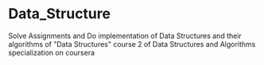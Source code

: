 # Data_Structure
Solve Assignments and Do implementation of Data Structures and their algorithms of "Data Structures" course 2 of Data Structures and Algorithms specialization on coursera
